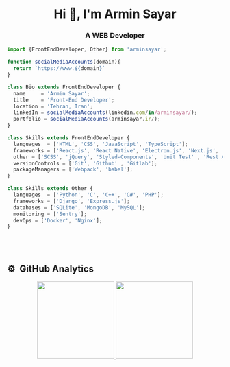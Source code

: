 <h1 align="center">Hi 👋, I'm Armin Sayar</h1>
<h3 align="center">A WEB Developer</h3>

```js
import {FrontEndDeveloper, Other} from 'arminsayar';

function socialMediaAccounts(domain){
  return `https://www.${domain}`
}

class Bio extends FrontEndDeveloper {
  name     = 'Armin Sayar';
  title    = 'Front-End Developer';
  location = 'Tehran, Iran';
  linkedIn = socialMediaAccounts(linkedin.com/in/arminsayar/);
  portfolio = socialMediaAccounts(arminsayar.ir/);
}

class Skills extends FrontEndDeveloper {
  languages  = ['HTML', 'CSS', 'JavaScript', 'TypeScript'];
  frameworks = ['React.js', 'React Native', 'Electron.js', 'Next.js', 'Bootstrap', 'Tailwind'];
  other = ['SCSS', 'jQuery', 'Styled-Components', 'Unit Test' , 'Rest API'];
  versionControls = ['Git', 'Github' , 'Gitlab'];
  packageManagers = ['Webpack', 'babel'];
}

class Skills extends Other {
  languages  = ['Python', 'C', 'C++', 'C#', 'PHP'];
  frameworks = ['Django', 'Express.js'];
  databases = ['SQLite', 'MongoDB', 'MySQL'];
  monitoring = ['Sentry'];
  devOps = ['Docker', 'Nginx'];
}
```

</br>
</br>

<h2>⚙️ &nbsp;GitHub Analytics</h2>
<p align="center">
<a href="https://github.com/arminsayar">
  <img height="180em" src="https://github-readme-stats-eight-theta.vercel.app/api?username=arminsayar&show_icons=true&theme=algolia&include_all_commits=true&count_private=true"/>
  <img height="180em" src="https://github-readme-stats-eight-theta.vercel.app/api/top-langs/?username=arminsayar&layout=compact&langs_count=10&hide=html&theme=algolia"/>
</a>
</p>



